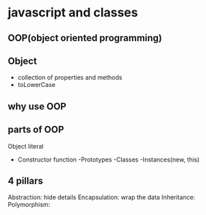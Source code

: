 # javascript and classes

## OOP(object oriented programming)

## Object
- collection of properties and methods
- toLowerCase

## why use OOP

## parts of OOP
Object literal

- Constructor function
-Prototypes
-Classes
-Instances(new, this)


## 4 pillars
Abstraction: hide details
Encapsulation: wrap the data
Inheritance: 
Polymorphism: 


